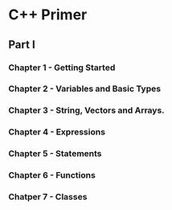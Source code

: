 # C++ Primer

## Part I

### Chapter 1 - Getting Started

### Chapter 2 - Variables and Basic Types

### Chapter 3 - String, Vectors and Arrays.

### Chapter 4 - Expressions

### Chapter 5 - Statements

### Chapter 6 - Functions

### Chatper 7 - Classes
